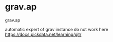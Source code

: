 # grav.ap
grav.ap

automatic expert of grav instance do not work here
https://docs.pickdata.net/learning/git/
